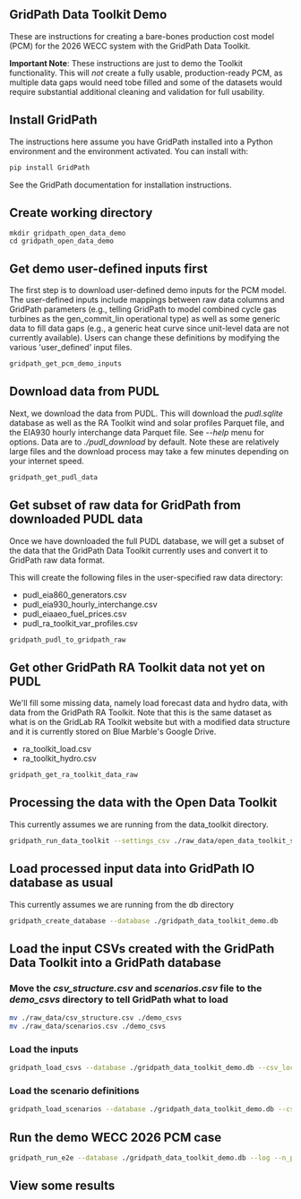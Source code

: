 ## GridPath Data Toolkit Demo

These are instructions for creating a bare-bones production cost model (PCM) 
for the 2026 WECC system with the GridPath Data Toolkit.

**Important Note**:
These instructions are just to demo the Toolkit functionality. This will *not* 
create a fully usable, production-ready PCM, as multiple data gaps would 
need tobe filled and some of the datasets would require substantial additional 
cleaning and validation for full usability.

## Install GridPath

The instructions here assume you have GridPath installed into a Python 
environment and the environment activated. You can install with:

```bash
pip install GridPath
```

See the GridPath documentation for installation instructions.

## Create working directory

```
mkdir gridpath_open_data_demo
cd gridpath_open_data_demo
```

## Get demo user-defined inputs first

The first step is to download user-defined demo inputs for the PCM model. The 
user-defined inputs include mappings between raw data columns and GridPath 
parameters (e.g., telling GridPath to model combined cycle gas turbines as 
the gen_commit_lin operational type) as well as some generic data to fill data gaps (e.g., a generic heat curve since unit-level data are not currently available). Users can change these definitions by modifying the various 'user_defined' input files.

```bash
gridpath_get_pcm_demo_inputs
```

## Download data from PUDL

Next, we download the data from PUDL. This will download the *pudl.sqlite* 
database as well as the RA Toolkit wind and solar profiles Parquet file, and 
the EIA930 hourly interchange data Parquet file. See *--help* menu for 
options. Data are to *./pudl_download* by default. Note these are relatively 
large files and the download process may take a few minutes depending on 
your internet speed.

```bash
gridpath_get_pudl_data
```

## Get subset of raw data for GridPath from downloaded PUDL data

Once we have downloaded the full PUDL database, we will get a subset of the 
data that the GridPath Data Toolkit currently uses and convert it to 
GridPath raw data format.

This will create the following files in the user-specified raw data directory:
* pudl_eia860_generators.csv
* pudl_eia930_hourly_interchange.csv
* pudl_eiaaeo_fuel_prices.csv
* pudl_ra_toolkit_var_profiles.csv

```bash
gridpath_pudl_to_gridpath_raw
```


## Get other GridPath RA Toolkit data not yet on PUDL

We'll fill some missing data, namely load forecast data and hydro data, with 
data from the GridPath RA Toolkit. Note that this is the same dataset as what 
is on the GridLab RA Toolkit website but with a modified data structure and 
it is currently stored on Blue Marble's Google Drive.
* ra_toolkit_load.csv
* ra_toolkit_hydro.csv

```bash
gridpath_get_ra_toolkit_data_raw

```

## Processing the data with the Open Data Toolkit
This currently assumes we are running from the data_toolkit directory.

```bash
gridpath_run_data_toolkit --settings_csv ./raw_data/open_data_toolkit_settings_sample.csv
```

## Load processed input data into GridPath IO database as usual
This currently assumes we are running from the db directory

```bash
gridpath_create_database --database ./gridpath_data_toolkit_demo.db
```

## Load the input CSVs created with the GridPath Data Toolkit into a GridPath database

### Move the *csv_structure.csv* and *scenarios.csv* file to the *demo_csvs* directory to tell GridPath what to load
```bash
mv ./raw_data/csv_structure.csv ./demo_csvs
mv ./raw_data/scenarios.csv ./demo_csvs
```

### Load the inputs
```bash
gridpath_load_csvs --database ./gridpath_data_toolkit_demo.db --csv_location ./demo_csvs
```

### Load the scenario definitions
```bash
gridpath_load_scenarios --database ./gridpath_data_toolkit_demo.db --csv_path ./demo_csvs/scenarios.csv
```

## Run the demo WECC 2026 PCM case
```bash
gridpath_run_e2e --database ./gridpath_data_toolkit_demo.db --log --n_parallel_get_inputs 48 --n_parallel_solve 48 --scenario_location ./scenarios --scenario test_w_tx_days
```

## View some results
